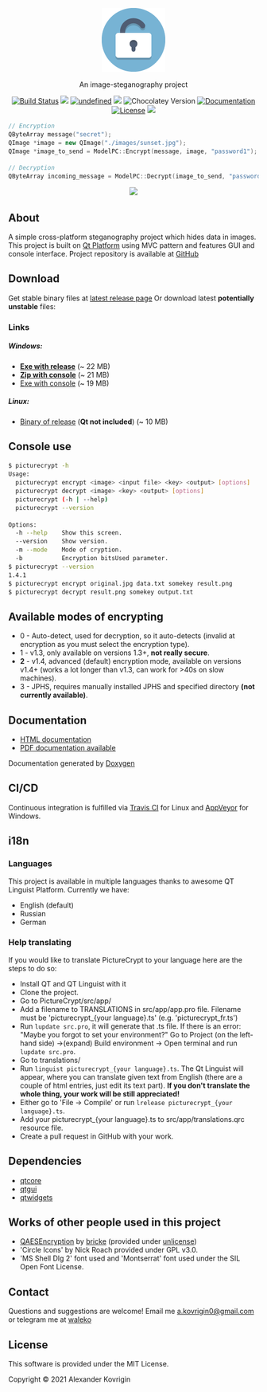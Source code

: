 <p align="center">
  <a href="https://alexkovrigin.me/PictureCrypt">
    <img alt="PictureCrypt" src="./src/app/icons/unlocked.png">
  </a>
</p>

<p align="center">
  An image-steganography project
</p>
<p align="center">
  <a href="https://travis-ci.com/waleko/PictureCrypt"><img alt="Build Status" src="https://travis-ci.com/waleko/PictureCrypt.svg?branch=master"></a>
  <a href="https://ci.appveyor.com/project/waleko/picturecrypt/branch/master"><img src="https://ci.appveyor.com/api/projects/status/qc0syxtjax4wnud7/branch/master?svg=true"/></a>
  <a href="https://ci.appveyor.com/project/waleko/picturecrypt/branch/master/tests"><img alt="undefined" src="https://img.shields.io/appveyor/tests/waleko/PictureCrypt/master.svg?style=flat"></a>
  <a class="badge-align" href="https://www.codacy.com/app/waleko/PictureCrypt?utm_source=github.com&amp;utm_medium=referral&amp;utm_content=waleko/PictureCrypt&amp;utm_campaign=Badge_Grade"><img src="https://api.codacy.com/project/badge/Grade/c9106eb67e164d7d87de6d92448a3355"/></a>
  <img alt="Chocolatey Version" src="https://img.shields.io/chocolatey/v/picturecrypt">
  <a href="https://waleko.github.io/PictureCrypt/docs"><img alt="Documentation" src="https://img.shields.io/badge/docs-available-brightgreen.svg"></a>
  <a href="https://github.com/waleko/PictureCrypt/blob/master/LICENSE"><img alt="License" src="https://img.shields.io/github/license/waleko/PictureCrypt.svg?style=flat"></a>
  <a href="https://gitter.im/PictureCrypt/community"><img src="https://badges.gitter.im/waleko/PictureCrypt.png"/></a>
</p>


```cpp
// Encryption
QByteArray message("secret");
QImage *image = new QImage("./images/sunset.jpg");
QImage *image_to_send = ModelPC::Encrypt(message, image, "password1");

// Decryption
QByteArray incoming_message = ModelPC::Decrypt(image_to_send, "password1"); // "secret"
```

<p align="center">
  <img src="https://waleko.github.io/data/picturecrypt-screenshot.jpg"/>
</p>

## About
A simple cross-platform steganography project which hides data in images.
This project is built on [Qt Platform](https://qt.io) using MVC pattern and features GUI and console interface.
Project repository is available at [GitHub](https://github.com/waleko/PictureCrypt)

## Download
Get stable binary files at [latest release page](https://github.com/waleko/PictureCrypt/releases/latest)
Or download latest **potentially unstable** files:

### Links
##### Windows:
* [**Exe with release**](https://ci.appveyor.com/api/projects/waleko/picturecrypt/artifacts/src/PictureCrypt-setup.exe) (~ 22 MB)
* [**Zip with console**](https://ci.appveyor.com/api/projects/waleko/picturecrypt/artifacts/src/deploy/console.zip) (~ 21 MB)
* [Exe with console](https://ci.appveyor.com/api/projects/waleko/picturecrypt/artifacts/src/PictureCrypt-console-setup.exe) (~ 19 MB)

##### Linux:
* [Binary of release](https://github.com/waleko/PictureCrypt/raw/gh-pages/src/app/build/Release/PictureCrypt) (**Qt not included**) (~ 10 MB)


## Console use
```bash
$ picturecrypt -h
Usage:
  picturecrypt encrypt <image> <input file> <key> <output> [options]
  picturecrypt decrypt <image> <key> <output> [options]
  picturecrypt (-h | --help)
  picturecrypt --version

Options:
  -h --help    Show this screen.
  --version    Show version.
  -m --mode    Mode of cryption.
  -b           Encryption bitsUsed parameter.
$ picturecrypt --version
1.4.1
$ picturecrypt encrypt original.jpg data.txt somekey result.png
$ picturecrypt decrypt result.png somekey output.txt
```

## Available modes of encrypting
* 0 - Auto-detect, used for decryption, so it auto-detects (invalid at encryption as you must select the encryption type).
* 1 - v1.3, only available on versions 1.3+, **not really secure**.
* **2** - v1.4, advanced (default) encryption mode, available on versions v1.4+ (works a lot longer than v1.3, can work for >40s on slow machines).
* 3 - JPHS, requires manually installed JPHS and specified directory **(not currently available)**.

## Documentation
* [HTML documentation](docs)
* [PDF documentation available](https://github.com/waleko/PictureCrypt/raw/gh-pages/PictureCrypt-docs.pdf)

Documentation generated by [Doxygen](http://doxygen.nl)

## CI/CD
Continuous integration is fulfilled via [Travis CI](https://travis-ci.com/waleko/PictureCrypt) for Linux and [AppVeyor](https://ci.appveyor.com/project/waleko/picturecrypt) for Windows.

## i18n
### Languages
This project is available in multiple languages thanks to awesome QT Linguist Platform.
Currently we have:

- English (default)
- Russian
- German

### Help translating
If you would like to translate PictureCrypt to your language here are the steps to do so:

* Install QT and QT Linguist with it
* Clone the project.
* Go to PictureCrypt/src/app/
* Add a filename to TRANSLATIONS in src/app/app.pro file. Filename must be 'picturecrypt_{your language}.ts' (e.g. 'picturecrypt_fr.ts')
* Run `lupdate src.pro`, it will generate that .ts file. If there is an error: "Maybe you forgot to set your environment?" Go to Project (on the left-hand side) ->(expand) Build environment -> Open terminal and run `lupdate src.pro`.
* Go to translations/
* Run `linguist picturecrypt_{your language}.ts`. The Qt Linguist will appear, where you can translate given text from English (there are a couple of html entries, just edit its text part). **If you don't translate the whole thing, your work will be still appreciated!**
* Either go to 'File -> Compile' or run `lrelease picturecrypt_{your language}.ts`.
* Add your picturecrypt_{your language}.ts to src/app/translations.qrc resource file.
* Create a pull request in GitHub with your work.

## Dependencies
* [qtcore](https://doc.qt.io/qt-5.11/qtcore-index.html)
* [qtgui](http://doc.qt.io/archives/qt-4.8/qtgui-module.html)
* [qtwidgets](https://doc.qt.io/qt-5.11/qtwidgets-index.html)

## Works of other people used in this project
 * [QAESEncryption](https://github.com/bricke/Qt-AES) by [bricke](https://github.com/bricke/) (provided under [unlicense](https://unlicense.org/))
 * 'Circle Icons' by Nick Roach provided under GPL v3.0.
 * 'MS Shell Dlg 2' font used and 'Montserrat' font used under the SIL Open Font License.

## Contact
Questions and suggestions are welcome!
Email me a.kovrigin0@gmail.com or telegram me at [waleko](https://t.me/waleko)

## License
This software is provided under the MIT License.

Copyright © 2021 Alexander Kovrigin
